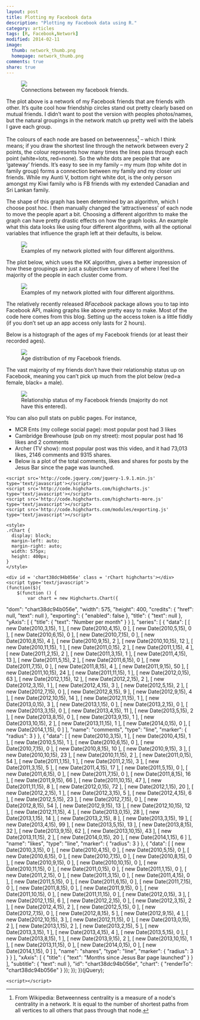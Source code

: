 ```yaml
---
layout: post
title: Plotting my Facebook data
description: "Plotting my Facebook data using R."
category: articles
tags: [R, Facebook,Network]
modified: 2014-02-11
image: 
  thumb: network_thumb.png
  homepage: network_thumb.png
comments: true
share: true
---
```


<figure>
	<a href="/images/network_1_mynetwork.png"><img src="/images/network_1_mynetwork.png"></a>
	<figcaption>Connections between my facebook friends.</figcaption>
</figure>
 
The plot above is a network of my Facebook friends that are friends with other.
 It’s quite cool how friendship circles stand out pretty clearly based on mutual friends. 
 I didn’t want to post the version with peoples photos/names, but the natural groupings in 
 the network match up pretty well with the labels I gave each group.

The colours of each node are based on betweenness[^1] – which I think means; if you draw the
 shortest line through the network between every 2 points, the colour represents 
 how many times the lines pass through each point (white=lots, red=none). 
 So the white dots are people that are ‘gateway’ friends. 
 It’s easy to see in my family – my mum (top white dot in family group) forms a connection 
 between my family and my closer uni friends. While my Aunti V, bottom right white dot, is 
 the only person amongst my Kiwi family who is FB friends with my extended Canadian and 
 Sri Lankan family.

The shape of this graph has been determined by an algorithm, which I choose post hoc.
 I then manually changed the ‘attractiveness’ of each node to move the people apart a bit. 
 Choosing a different algorithm to make the graph can have pretty drastic effects on how 
 the graph looks. An example what this data looks like using four different algorithms, 
 with all the optional variables that influence the graph left at their defaults, is below.

<figure>
	<a href="/images/network_2_types.png"><img src="/images/network_2_types.png"></a>
	<figcaption>Examples of my network plotted with four different algorithms.</figcaption>
</figure>

The plot below, which uses the KK algorithm, gives a better impression of how these
 groupings are just a subjective summary of where I feel the majority of the people in 
 each cluster come from.
 
 <figure>
	<a href="/images/network_3_detailed.png"><img src="/images/network_3_detailed.png"></a>
	<figcaption>Examples of my network plotted with four different algorithms.</figcaption>
</figure>

The relatively recently released *RFacebook* package allows you to tap into Facebook API,
 making graphs like above pretty easy to make. Most of the code here comes from this blog. 
 Setting up the access token is a little fiddly (if you don’t set up an app access only 
 lasts for 2 hours).

Below is a histograph of the ages of my Facebook friends (or at least their recorded ages).

 <figure>
	<a href="/images/network_4_age.png"><img src="/images/network_4_age.png"></a>
	<figcaption>Age distribution of my Facebook friends.</figcaption>
</figure>

The vast majority of my friends don’t have their relationship status up on Facebook,
 meaning you can’t pick up much from the plot below (red=a female, black= a male).
 
<figure>
	<a href="/images/network_5_relations.png"><img src="/images/network_5_relations.png"></a>
	<figcaption>Relationship status of my Facebook friends (majority do not have this entered).</figcaption>
</figure>
 
You can also pull stats on public pages. For instance,

* MCR Ents (my college social page): most popular post had 3 likes
* Cambridge Brewhouse (pub on my street):  most popular post had 16 likes and 2 comments
* Archer (TV show): most popular post was this video, and it had 73,013 likes, 2146 comments and 9315 shares.
* Below is a plot of the total comments, likes and shares for posts by the Jesus Bar since the page was launched. 

<html>
  <head>
    
    <script src='http://code.jquery.com/jquery-1.9.1.min.js' type='text/javascript'></script>
    <script src='http://code.highcharts.com/highcharts.js' type='text/javascript'></script>
    <script src='http://code.highcharts.com/highcharts-more.js' type='text/javascript'></script>
    <script src='http://code.highcharts.com/modules/exporting.js' type='text/javascript'></script>
    
    <style>
    .rChart {
      display: block;
      margin-left: auto; 
      margin-right: auto;
      width: 575px;
      height: 400px;
    }  
    </style>
    
  </head>
  <body >
    
    <div id = 'chart38dc94b056e' class = 'rChart highcharts'></div>    
    <script type='text/javascript'>
    (function($){
        $(function () {
            var chart = new Highcharts.Chart({
 "dom": "chart38dc94b056e",
"width":            575,
"height":            400,
"credits": {
 "href": null,
"text": null 
},
"exporting": {
 "enabled": false 
},
"title": {
 "text": null 
},
"yAxis": [
 {
 "title": {
 "text": "Number per month" 
} 
} 
],
"series": [
 {
 "data": [
 [
 new Date(2010,3,15),
             1 
],
[
 new Date(2010,4,15),
             0 
],
[
 new Date(2010,5,15),
             0 
],
[
 new Date(2010,6,15),
             0 
],
[
 new Date(2010,7,15),
             0 
],
[
 new Date(2010,8,15),
             4 
],
[
 new Date(2010,9,15),
             2 
],
[
 new Date(2010,10,15),
            12 
],
[
 new Date(2010,11,15),
             1 
],
[
 new Date(2011,0,15),
             2 
],
[
 new Date(2011,1,15),
             4 
],
[
 new Date(2011,2,15),
             2 
],
[
 new Date(2011,3,15),
             1 
],
[
 new Date(2011,4,15),
            13 
],
[
 new Date(2011,5,15),
             2 
],
[
 new Date(2011,6,15),
             0 
],
[
 new Date(2011,7,15),
             0 
],
[
 new Date(2011,8,15),
             4 
],
[
 new Date(2011,9,15),
            50 
],
[
 new Date(2011,10,15),
            24 
],
[
 new Date(2011,11,15),
             1 
],
[
 new Date(2012,0,15),
            63 
],
[
 new Date(2012,1,15),
            12 
],
[
 new Date(2012,2,15),
             2 
],
[
 new Date(2012,3,15),
             1 
],
[
 new Date(2012,4,15),
             3 
],
[
 new Date(2012,5,15),
             2 
],
[
 new Date(2012,7,15),
             0 
],
[
 new Date(2012,8,15),
             9 
],
[
 new Date(2012,9,15),
             4 
],
[
 new Date(2012,10,15),
            14 
],
[
 new Date(2012,11,15),
             1 
],
[
 new Date(2013,0,15),
             3 
],
[
 new Date(2013,1,15),
             0 
],
[
 new Date(2013,2,15),
             0 
],
[
 new Date(2013,3,15),
             0 
],
[
 new Date(2013,4,15),
            11 
],
[
 new Date(2013,5,15),
             2 
],
[
 new Date(2013,8,15),
             0 
],
[
 new Date(2013,9,15),
             1 
],
[
 new Date(2013,10,15),
             2 
],
[
 new Date(2013,11,15),
             1 
],
[
 new Date(2014,0,15),
             0 
],
[
 new Date(2014,1,15),
             0 
] 
],
"name": "comments",
"type": "line",
"marker": {
 "radius":              3 
} 
},
{
 "data": [
 [
 new Date(2010,3,15),
             1 
],
[
 new Date(2010,4,15),
             1 
],
[
 new Date(2010,5,15),
             1 
],
[
 new Date(2010,6,15),
             0 
],
[
 new Date(2010,7,15),
             0 
],
[
 new Date(2010,8,15),
            10 
],
[
 new Date(2010,9,15),
             3 
],
[
 new Date(2010,10,15),
            23 
],
[
 new Date(2010,11,15),
             2 
],
[
 new Date(2011,0,15),
            54 
],
[
 new Date(2011,1,15),
             1 
],
[
 new Date(2011,2,15),
             3 
],
[
 new Date(2011,3,15),
             5 
],
[
 new Date(2011,4,15),
            17 
],
[
 new Date(2011,5,15),
             0 
],
[
 new Date(2011,6,15),
             0 
],
[
 new Date(2011,7,15),
             0 
],
[
 new Date(2011,8,15),
            16 
],
[
 new Date(2011,9,15),
            66 
],
[
 new Date(2011,10,15),
            47 
],
[
 new Date(2011,11,15),
             8 
],
[
 new Date(2012,0,15),
            72 
],
[
 new Date(2012,1,15),
            20 
],
[
 new Date(2012,2,15),
             1 
],
[
 new Date(2012,3,15),
             5 
],
[
 new Date(2012,4,15),
             6 
],
[
 new Date(2012,5,15),
            23 
],
[
 new Date(2012,7,15),
             0 
],
[
 new Date(2012,8,15),
            54 
],
[
 new Date(2012,9,15),
            13 
],
[
 new Date(2012,10,15),
            12 
],
[
 new Date(2012,11,15),
             4 
],
[
 new Date(2013,0,15),
            28 
],
[
 new Date(2013,1,15),
            14 
],
[
 new Date(2013,2,15),
             8 
],
[
 new Date(2013,3,15),
            19 
],
[
 new Date(2013,4,15),
            99 
],
[
 new Date(2013,5,15),
            13 
],
[
 new Date(2013,8,15),
            32 
],
[
 new Date(2013,9,15),
            62 
],
[
 new Date(2013,10,15),
            43 
],
[
 new Date(2013,11,15),
             2 
],
[
 new Date(2014,0,15),
            20 
],
[
 new Date(2014,1,15),
             6 
] 
],
"name": "likes",
"type": "line",
"marker": {
 "radius":              3 
} 
},
{
 "data": [
 [
 new Date(2010,3,15),
             0 
],
[
 new Date(2010,4,15),
             0 
],
[
 new Date(2010,5,15),
             0 
],
[
 new Date(2010,6,15),
             0 
],
[
 new Date(2010,7,15),
             0 
],
[
 new Date(2010,8,15),
             0 
],
[
 new Date(2010,9,15),
             0 
],
[
 new Date(2010,10,15),
             0 
],
[
 new Date(2010,11,15),
             0 
],
[
 new Date(2011,0,15),
             0 
],
[
 new Date(2011,1,15),
             0 
],
[
 new Date(2011,2,15),
             0 
],
[
 new Date(2011,3,15),
             0 
],
[
 new Date(2011,4,15),
             0 
],
[
 new Date(2011,5,15),
             0 
],
[
 new Date(2011,6,15),
             0 
],
[
 new Date(2011,7,15),
             0 
],
[
 new Date(2011,8,15),
             0 
],
[
 new Date(2011,9,15),
             0 
],
[
 new Date(2011,10,15),
             0 
],
[
 new Date(2011,11,15),
             0 
],
[
 new Date(2012,0,15),
             3 
],
[
 new Date(2012,1,15),
             6 
],
[
 new Date(2012,2,15),
             0 
],
[
 new Date(2012,3,15),
             2 
],
[
 new Date(2012,4,15),
             2 
],
[
 new Date(2012,5,15),
             0 
],
[
 new Date(2012,7,15),
             0 
],
[
 new Date(2012,8,15),
             5 
],
[
 new Date(2012,9,15),
             4 
],
[
 new Date(2012,10,15),
             3 
],
[
 new Date(2012,11,15),
             0 
],
[
 new Date(2013,0,15),
             2 
],
[
 new Date(2013,1,15),
             2 
],
[
 new Date(2013,2,15),
             5 
],
[
 new Date(2013,3,15),
             1 
],
[
 new Date(2013,4,15),
             4 
],
[
 new Date(2013,5,15),
             0 
],
[
 new Date(2013,8,15),
             1 
],
[
 new Date(2013,9,15),
             2 
],
[
 new Date(2013,10,15),
             1 
],
[
 new Date(2013,11,15),
             0 
],
[
 new Date(2014,0,15),
             0 
],
[
 new Date(2014,1,15),
             0 
] 
],
"name": "shares",
"type": "line",
"marker": {
 "radius":              3 
} 
} 
],
"xAxis": [
 {
 "title": {
 "text": "Months since Jesus Bar page launched" 
} 
} 
],
"subtitle": {
 "text": null 
},
"id": "chart38dc94b056e",
"chart": {
 "renderTo": "chart38dc94b056e" 
} 
});
        });
    })(jQuery);
</script>
    
    <script></script>    
  </body>
</html>

[^1]: From Wikipedia: Betweenness centrality is a measure of a node's centrality in a network. It is equal to the number of shortest paths from all vertices to all others that pass through that node.
[^2]: The Tompkins score allocates 5 points for a First Class degree, 3 points for an Upper Second (known also as a 2.i), 2 points for a Lower Second (a 2.ii), 1 point for a Third and no points for someone only granted an allowance towards an Ordinary Degree.
[^3]: This also suggests I maybe should of looked at female as binary (all female or mixed).